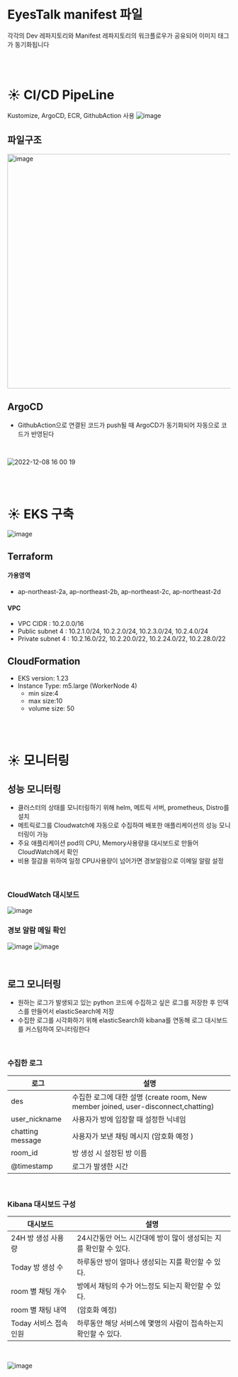 # EyesTalk manifest 파일
각각의 Dev 레파지토리와 Manifest 레파지토리의 워크플로우가 공유되어 이미지 태그가 동기화됩니다


<br>
<br>

# ☀️ CI/CD PipeLine
Kustomize, ArgoCD, ECR, GithubAction 사용
![image](https://user-images.githubusercontent.com/73453283/206051230-c570cbe3-abe7-4329-b7ca-0472fbf87b02.png)
<br>

## 파일구조
<img width="528" alt="image" src="https://user-images.githubusercontent.com/73453283/206051058-ea17e833-a1e1-401f-959a-0784d4b2d351.png">

<br>

## ArgoCD
- GithubAction으로 연결된 코드가 push될 때 ArgoCD가 동기화되어 자동으로 코드가 반영된다
<br>

![2022-12-08 16 00 19](https://user-images.githubusercontent.com/73453283/206380718-62d199f8-b5b5-4f02-ab52-0b044a718cae.gif)



<br>
<br>

# ☀️ EKS 구축
![image](https://user-images.githubusercontent.com/73453283/206074481-88b4e5d3-bd7f-4edb-9ae4-abf1ac1cf8a5.png)
## Terraform
#### 가용영역
- ap-northeast-2a, ap-northeast-2b, ap-northeast-2c, ap-northeast-2d
#### VPC
- VPC CIDR : 10.2.0.0/16
- Public subnet 4 : 10.2.1.0/24, 10.2.2.0/24, 10.2.3.0/24, 10.2.4.0/24
- Private subnet 4 : 10.2.16.0/22, 10.2.20.0/22, 10.2.24.0/22, 10.2.28.0/22
## CloudFormation
- EKS version: 1.23
- Instance Type: m5.large (WorkerNode 4)
  - min size:4
  - max size:10
  - volume size: 50
  
<br>
<br>

# ☀️ 모니터링
## 성능 모니터링
- 클러스터의 상태를 모니터링하기 위해 helm, 메트릭 서버, prometheus, Distro를 설치
- 메트릭로그를 Cloudwatch에 자동으로 수집하여 배포한 애플리케이션의 성능 모니터링이 가능
- 주요 애플리케이션 pod의 CPU, Memory사용량을 대시보드로 만들어 CloudWatch에서 확인
- 비용 절감을 위하여 일정 CPU사용량이 넘어가면 경보알람으로 이메일 알람 설정
<br>

### CloudWatch 대시보드
![image](https://user-images.githubusercontent.com/73453283/206075542-0100fbe2-a6d2-46c6-9f0d-f2a5c0145014.png)
### 경보 알람 메일 확인
![image](https://user-images.githubusercontent.com/73453283/206075685-47769841-ffd8-4554-94f4-31a2ce12dff5.png)
![image](https://user-images.githubusercontent.com/73453283/206077277-48fc42bb-130d-4fb1-9354-05f4c56a5b56.png)

<br>

## 로그 모니터링
- 원하는 로그가 발생되고 있는 python 코드에 수집하고 싶은 로그를 저장한 후 인덱스를 만들어서 elasticSearch에 저장
- 수집한 로그를 시각화하기 위해 elasticSearch와 kibana를 연동해 로그 대시보드를 커스텀하여 모니터링한다

<br>

### 수집한 로그
| 로그 | 설명 |
| --- | --- |
| des | 수집한 로그에 대한 설명 (create room, New member joined, user-disconnect,chatting) |
| user_nickname | 사용자가 방에 입장할 때 설정한 닉네임  |
| chatting message | 사용자가 보낸 채팅 메시지 (암호화 예정 )  |
| room_id | 방 생성 시 설정된 방 이름 |
| @timestamp | 로그가 발생한 시간 |

<br>

### Kibana 대시보드 구성
| 대시보드 | 설명 |
| --- | --- |
| 24H 방 생성 사용량 | 24시간동안 어느 시간대에 방이 많이 생성되는 지를 확인할 수 있다.  |
| Today 방 생성 수 | 하루동안 방이 얼마나 생성되는 지를 확인할 수 있다.  |
| room 별 채팅 개수 | 방에서 채팅의 수가 어느정도 되는지 확인할 수 있다.  |
| room 별 채팅 내역 | (암호화 예정) |
| Today 서비스 접속 인원 | 하루동안 해당 서비스에 몇명의 사람이 접속하는지 확인할 수 있다.  |
<br>

![image](https://user-images.githubusercontent.com/73453283/206076638-28a130f7-bfcc-4e55-bef5-9aa2d637dbf3.png)


